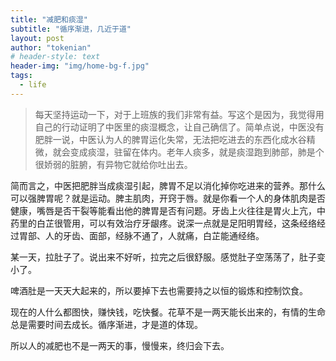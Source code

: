 ```yaml
---
title: "减肥和痰湿"
subtitle: "循序渐进，几近于道"
layout: post
author: "tokenian"
# header-style: text
header-img: "img/home-bg-f.jpg"
tags:
  - life
---
```

> 每天坚持运动一下，对于上班族的我们非常有益。写这个是因为，我觉得用自己的行动证明了中医里的痰湿概念，让自己确信了。简单点说，中医没有肥胖一说，中医认为人的脾胃运化失常，无法把吃进去的东西化成水谷精微，就会变成痰湿，驻留在体内。老年人痰多，就是痰湿跑到肺部，肺是个很娇弱的脏腑，有异物它就给你吐出去。

简而言之，中医把肥胖当成痰湿引起，脾胃不足以消化掉你吃进来的营养。那什么可以强脾胃呢？就是运动。脾主肌肉，开窍于唇。就是你看一个人的身体肌肉是否健康，嘴唇是否干裂等能看出他的脾胃是否有问题。牙齿上火往往是胃火上亢，中药里的白芷很管用，可以有效治疗牙龈疼。说深一点就是足阳明胃经，这条经络经过胃部、人的牙齿、面部，经脉不通了，人就痛，白芷能通经络。

某一天，拉肚子了。说出来不好听，拉完之后很舒服。感觉肚子空荡荡了，肚子变小了。

啤酒肚是一天天大起来的，所以要掉下去也需要持之以恒的锻炼和控制饮食。

现在的人什么都图快，赚快钱，吃快餐。花草不是一两天能长出来的，有情的生命总是需要时间去成长。循序渐进，才是道的体现。

所以人的减肥也不是一两天的事，慢慢来，终归会下去。